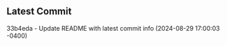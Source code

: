 
## Latest Commit
33b4eda - Update README with latest commit info (2024-08-29 17:00:03 -0400) <Yunxi-Zhou>
